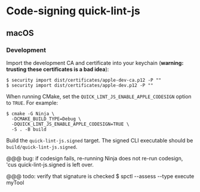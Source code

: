 # Code-signing quick-lint-js

## macOS

### Development

Import the development CA and certificate into your keychain (**warning:
trusting these certificates is a bad idea**):

    $ security import dist/certificates/apple-dev-ca.p12 -P ""
    $ security import dist/certificates/apple-dev.p12 -P ""

When running CMake, set the `QUICK_LINT_JS_ENABLE_APPLE_CODESIGN` option to
`TRUE`. For example:

    $ cmake -G Ninja \
      -DCMAKE_BUILD_TYPE=Debug \
      -DQUICK_LINT_JS_ENABLE_APPLE_CODESIGN=TRUE \
      -S . -B build

Build the `quick-lint-js.signed` target. The signed CLI executable should be
`build/quick-lint-js.signed`.

@@@ bug: if codesign fails, re-running Ninja does not re-run codesign, 'cus
quick-lint-js.signed is left over.

@@@ todo: verify that signature is checked
$ spctl --assess --type execute myTool
